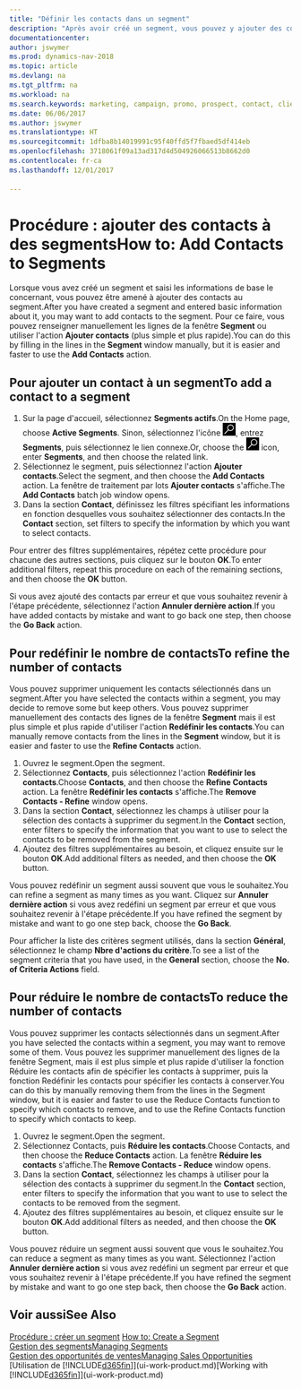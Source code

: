 ```yaml
---
title: "Définir les contacts dans un segment"
description: "Après avoir créé un segment, vous pouvez y ajouter des contacts, par exemple, dans le cadre d'une promotion marketing visant des clients particuliers."
documentationcenter: 
author: jswymer
ms.prod: dynamics-nav-2018
ms.topic: article
ms.devlang: na
ms.tgt_pltfrm: na
ms.workload: na
ms.search.keywords: marketing, campaign, promo, prospect, contact, client, customer
ms.date: 06/06/2017
ms.author: jswymer
ms.translationtype: HT
ms.sourcegitcommit: 1dfba8b14019991c95f40ffd5f7fbaed5df414eb
ms.openlocfilehash: 3718061f09a13ad317d4d504926066513b8662d0
ms.contentlocale: fr-ca
ms.lasthandoff: 12/01/2017

---
```

# <a name="how-to-add-contacts-to-segments"></a><span data-ttu-id="fa83f-103">Procédure : ajouter des contacts à des segments</span><span class="sxs-lookup"><span data-stu-id="fa83f-103">How to: Add Contacts to Segments</span></span>
<span data-ttu-id="fa83f-104">Lorsque vous avez créé un segment et saisi les informations de base le concernant, vous pouvez être amené à ajouter des contacts au segment.</span><span class="sxs-lookup"><span data-stu-id="fa83f-104">After you have created a segment and entered basic information about it, you may want to add contacts to the segment.</span></span> <span data-ttu-id="fa83f-105">Pour ce faire, vous pouvez renseigner manuellement les lignes de la fenêtre **Segment** ou utiliser l'action **Ajouter contacts** (plus simple et plus rapide).</span><span class="sxs-lookup"><span data-stu-id="fa83f-105">You can do this by filling in the lines in the **Segment** window manually, but it is easier and faster to use the **Add Contacts** action.</span></span>

## <a name="to-add-a-contact-to-a-segment"></a><span data-ttu-id="fa83f-106">Pour ajouter un contact à un segment</span><span class="sxs-lookup"><span data-stu-id="fa83f-106">To add a contact to a segment</span></span>
1. <span data-ttu-id="fa83f-107">Sur la page d'accueil, sélectionnez **Segments actifs**.</span><span class="sxs-lookup"><span data-stu-id="fa83f-107">On the Home page, choose **Active Segments**.</span></span> <span data-ttu-id="fa83f-108">Sinon, sélectionnez l'icône ![Page ou état pour la recherche](media/ui-search/search_small.png "icône Page ou état pour la recherche"), entrez **Segments**, puis sélectionnez le lien connexe.</span><span class="sxs-lookup"><span data-stu-id="fa83f-108">Or, choose the ![Search for Page or Report](media/ui-search/search_small.png "Search for Page or Report icon") icon, enter **Segments**, and then choose the related link.</span></span>  
2. <span data-ttu-id="fa83f-109">Sélectionnez le segment, puis sélectionnez l'action **Ajouter contacts**.</span><span class="sxs-lookup"><span data-stu-id="fa83f-109">Select the segment, and then choose the **Add Contacts** action.</span></span> <span data-ttu-id="fa83f-110">La fenêtre de traitement par lots **Ajouter contacts** s'affiche.</span><span class="sxs-lookup"><span data-stu-id="fa83f-110">The **Add Contacts** batch job window opens.</span></span>
3. <span data-ttu-id="fa83f-111">Dans la section **Contact**, définissez les filtres spécifiant les informations en fonction desquelles vous souhaitez sélectionner des contacts.</span><span class="sxs-lookup"><span data-stu-id="fa83f-111">In the **Contact** section, set filters to specify the information by which you want to select contacts.</span></span>

<span data-ttu-id="fa83f-112">Pour entrer des filtres supplémentaires, répétez cette procédure pour chacune des autres sections, puis cliquez sur le bouton **OK**.</span><span class="sxs-lookup"><span data-stu-id="fa83f-112">To enter additional filters, repeat this procedure on each of the remaining sections, and then choose the **OK** button.</span></span>

<span data-ttu-id="fa83f-113">Si vous avez ajouté des contacts par erreur et que vous souhaitez revenir à l'étape précédente, sélectionnez l'action **Annuler dernière action**.</span><span class="sxs-lookup"><span data-stu-id="fa83f-113">If you have added contacts by mistake and want to go back one step, then choose the **Go Back** action.</span></span>

## <a name="to-refine-the-number-of-contacts"></a><span data-ttu-id="fa83f-114">Pour redéfinir le nombre de contacts</span><span class="sxs-lookup"><span data-stu-id="fa83f-114">To refine the number of contacts</span></span>
<span data-ttu-id="fa83f-115">Vous pouvez supprimer uniquement les contacts sélectionnés dans un segment.</span><span class="sxs-lookup"><span data-stu-id="fa83f-115">After you have selected the contacts within a segment, you may decide to remove some but keep others.</span></span> <span data-ttu-id="fa83f-116">Vous pouvez supprimer manuellement des contacts des lignes de la fenêtre **Segment** mais il est plus simple et plus rapide d'utiliser l'action **Redéfinir les contacts**.</span><span class="sxs-lookup"><span data-stu-id="fa83f-116">You can manually remove contacts from the lines in the **Segment** window, but it is easier and faster to use the **Refine Contacts** action.</span></span>

1. <span data-ttu-id="fa83f-117">Ouvrez le segment.</span><span class="sxs-lookup"><span data-stu-id="fa83f-117">Open the segment.</span></span>
2. <span data-ttu-id="fa83f-118">Sélectionnez **Contacts**, puis sélectionnez l'action **Redéfinir les contacts**.</span><span class="sxs-lookup"><span data-stu-id="fa83f-118">Choose **Contacts**, and then choose the **Refine Contacts** action.</span></span> <span data-ttu-id="fa83f-119">La fenêtre **Redéfinir les contacts** s'affiche.</span><span class="sxs-lookup"><span data-stu-id="fa83f-119">The **Remove Contacts - Refine** window opens.</span></span>
3. <span data-ttu-id="fa83f-120">Dans la section **Contact**, sélectionnez les champs à utiliser pour la sélection des contacts à supprimer du segment.</span><span class="sxs-lookup"><span data-stu-id="fa83f-120">In the **Contact** section, enter filters to specify the information that you want to use to select the contacts to be removed from the segment.</span></span>
4. <span data-ttu-id="fa83f-121">Ajoutez des filtres supplémentaires au besoin, et cliquez ensuite sur le bouton **OK**.</span><span class="sxs-lookup"><span data-stu-id="fa83f-121">Add additional filters as needed, and then choose the **OK** button.</span></span>

<span data-ttu-id="fa83f-122">Vous pouvez redéfinir un segment aussi souvent que vous le souhaitez.</span><span class="sxs-lookup"><span data-stu-id="fa83f-122">You can refine a segment as many times as you want.</span></span> <span data-ttu-id="fa83f-123">Cliquez sur **Annuler dernière action** si vous avez redéfini un segment par erreur et que vous souhaitez revenir à l'étape précédente.</span><span class="sxs-lookup"><span data-stu-id="fa83f-123">If you have refined the segment by mistake and want to go one step back, choose the **Go Back**.</span></span>

<span data-ttu-id="fa83f-124">Pour afficher la liste des critères segment utilisés, dans la section **Général**, sélectionnez le champ **Nbre d'actions du critère**.</span><span class="sxs-lookup"><span data-stu-id="fa83f-124">To see a list of the segment criteria that you have used, in the **General** section, choose the **No. of Criteria Actions** field.</span></span>

## <a name="to-reduce-the-number-of-contacts"></a><span data-ttu-id="fa83f-125">Pour réduire le nombre de contacts</span><span class="sxs-lookup"><span data-stu-id="fa83f-125">To reduce the number of contacts</span></span>
<span data-ttu-id="fa83f-126">Vous pouvez supprimer les contacts sélectionnés dans un segment.</span><span class="sxs-lookup"><span data-stu-id="fa83f-126">After you have selected the contacts within a segment, you may want to remove some of them.</span></span> <span data-ttu-id="fa83f-127">Vous pouvez les supprimer manuellement des lignes de la fenêtre Segment, mais il est plus simple et plus rapide d'utiliser la fonction Réduire les contacts afin de spécifier les contacts à supprimer, puis la fonction Redéfinir les contacts pour spécifier les contacts à conserver.</span><span class="sxs-lookup"><span data-stu-id="fa83f-127">You can do this by manually removing them from the lines in the Segment window, but it is easier and faster to use the Reduce Contacts function to specify which contacts to remove, and to use the Refine Contacts function to specify which contacts to keep.</span></span>

1. <span data-ttu-id="fa83f-128">Ouvrez le segment.</span><span class="sxs-lookup"><span data-stu-id="fa83f-128">Open the segment.</span></span>
2. <span data-ttu-id="fa83f-129">Sélectionnez Contacts, puis **Réduire les contacts**.</span><span class="sxs-lookup"><span data-stu-id="fa83f-129">Choose Contacts, and then choose the **Reduce Contacts** action.</span></span> <span data-ttu-id="fa83f-130">La fenêtre **Réduire les contacts** s'affiche.</span><span class="sxs-lookup"><span data-stu-id="fa83f-130">The **Remove Contacts - Reduce** window opens.</span></span>
3. <span data-ttu-id="fa83f-131">Dans la section **Contact**, sélectionnez les champs à utiliser pour la sélection des contacts à supprimer du segment.</span><span class="sxs-lookup"><span data-stu-id="fa83f-131">In the **Contact** section, enter filters to specify the information that you want to use to select the contacts to be removed from the segment.</span></span>
4. <span data-ttu-id="fa83f-132">Ajoutez des filtres supplémentaires au besoin, et cliquez ensuite sur le bouton **OK**.</span><span class="sxs-lookup"><span data-stu-id="fa83f-132">Add additional filters as needed, and then choose the **OK** button.</span></span>

<span data-ttu-id="fa83f-133">Vous pouvez réduire un segment aussi souvent que vous le souhaitez.</span><span class="sxs-lookup"><span data-stu-id="fa83f-133">You can reduce a segment as many times as you want.</span></span> <span data-ttu-id="fa83f-134">Sélectionnez l'action **Annuler dernière action** si vous avez redéfini un segment par erreur et que vous souhaitez revenir à l'étape précédente.</span><span class="sxs-lookup"><span data-stu-id="fa83f-134">If you have refined the segment by mistake and want to go one step back, then choose the **Go Back** action.</span></span>

## <a name="see-also"></a><span data-ttu-id="fa83f-135">Voir aussi</span><span class="sxs-lookup"><span data-stu-id="fa83f-135">See Also</span></span>
<span data-ttu-id="fa83f-136">[Procédure : créer un segment](marketing-how-create-segment.md) </span><span class="sxs-lookup"><span data-stu-id="fa83f-136">[How to: Create a Segment](marketing-how-create-segment.md) </span></span>  
[<span data-ttu-id="fa83f-137">Gestion des segments</span><span class="sxs-lookup"><span data-stu-id="fa83f-137">Managing Segments</span></span>](marketing-segments.md)  
[<span data-ttu-id="fa83f-138">Gestion des opportunités de ventes</span><span class="sxs-lookup"><span data-stu-id="fa83f-138">Managing Sales Opportunities</span></span>](marketing-manage-sales-opportunities.md)  
<span data-ttu-id="fa83f-139">[Utilisation de [!INCLUDE[d365fin](includes/d365fin_md.md)]](ui-work-product.md)</span><span class="sxs-lookup"><span data-stu-id="fa83f-139">[Working with [!INCLUDE[d365fin](includes/d365fin_md.md)]](ui-work-product.md)</span></span>  

